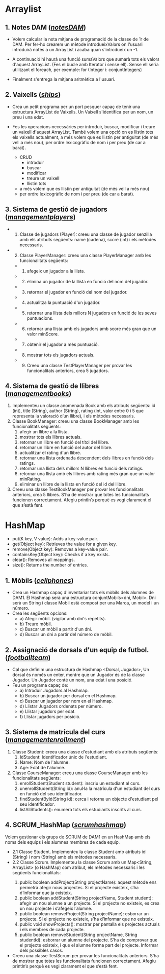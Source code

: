 # Arraylist 

## 1. Notes DAM  (_[notesDAM](src/notesDAM)_)
- Volem calcular la nota mitjana de programació de la classe de 1r de DAM. Per fer-ho
crearem un mètode introdueixValors on l'usuari introduirà notes a un ArrayList i acaba quan
s'introdueix un -1.

- A continuació hi haurà una funció sumaValors que sumarà tots els valors d'aquest ArrayList.
(Fes el bucle amb Iterator i sense ell). Sense ell seria utilitzant el foreach, per exemple: for
(Integer i: conjuntIntegers)
- Finalment s'entrega la mitjana aritmètica a l'usuari.

## 2. Vaixells (_[ships](src/ships)_)
- Crea un petit programa per un port pesquer capaç de tenir una estructura ArrayList de
Vaixells. Un Vaixell s'identifica per un nom, un preu i una edat.

- Fes les operacions necessàries per introduir, buscar, modificar i treure un vaixell d'aquest
ArrayList. També volem una opció on es llistin tots els vaixells actualment, a més volem que
es llistin per antiguitat (de més vell a més nou), per ordre lexicogràfic de nom i per preu (de
car a barat).
  - CRUD
    - introduir
    - buscar
    - modificar
    - treure un vaixell
    - llistin tots
  - a més volem que es llistin per antiguitat (de més vell a més nou)
  - per ordre lexicogràfic de nom i per preu (de car a barat).

## 3. Sistema de gestió de jugadors (_[managementplayers](src/managementplayers)_)

- 1. Classe de jugadors (Player): creeu una classe de jugador senzilla amb els atributs
   següents: name (cadena), score (int) i els mètodes necessaris.
- 2. Classe PlayerManager: creeu una classe PlayerManager amb les funcionalitats
   següents:
   - 1. afegeix un jugador a la llista.
   - 2. elimina un jugador de la llista en funció del nom del jugador.
   - 3. retornar el jugador en funció del nom del jugador.
   - 4. actualitza la puntuació d'un jugador.
   - 5. retornar una llista dels millors N jugadors en funció de les seves
     puntuacions.
   - 6. retornar una llista amb els jugadors amb score més gran que un valor
        minScore.
   - 7. obtenir el jugador a més puntuació.
   - 8. mostrar tots els jugadors actuals.
   - 9. Creeu una classe TestPlayerManager per provar les funcionalitats anteriors, crea
        5 jugadors.

## 4. Sistema de gestió de llibres (_[managementbooks](src/managementbooks)_)

1. Implementeu un classe anomenada Book amb els atributs següents: id (int), title
   (String), author (String), rating (int, valor entre 0 i 5 que representa la valoració d’un
   llibre), i els mètodes necessaris.
2. Classe BookManager: creeu una classe BookManager amb les funcionalitats
   següents:
      1. afegir un llibre a la llista.
      2. mostrar tots els llibres actuals.
      3. retornar un llibre en funció del títol del llibre.
      4. retornar un llibre en funció del autor del llibre.
      5. actualitzar el rating d'un llibre.
      6. retornar una llista ordenada descendent dels llibres en funció dels ratings.
      7. retornar una llista dels millors N llibres en funció dels ratings.
      8. retornar una llista amb els llibres amb rating més gran que un valor minRating.
      9. eliminar un llibre de la llista en funció del id del llibre.
3. Creeu una classe TestBookManager per provar les funcionalitats anteriors, crea 5
   llibres. S’ha de mostrar que totes les funcionalitats funcionen correctament. Afegiu println’s
   perquè es vegi clarament el que s’està fent.

# HashMap 

- put(K key, V value): Adds a key-value pair.
- get(Object key): Retrieves the value for a given key.
- remove(Object key): Removes a key-value pair.
- containsKey(Object key): Checks if a key exists.
- clear(): Removes all mappings.
- size(): Returns the number of entries.

## 1. Mòbils (_[cellphones](src/cellphones)_)

-   Crea un Hashmap capaç d'inventariar tots els mòbils dels alumnes de DAM1. El Hashmap
    serà una estructura conjuntMobils<dni, Mobil>. Dni serà un String i classe Mobil està
    compost per una Marca, un model i un número.
-   Crea les següents opcions:
    - a) Afegir mòbil. (vigilar amb dni's repetits).
    - b) Treure mòbil.
    - c) Buscar un mòbil a partir d'un dni.
    - d) Buscar un dni a partir del número de mòbil.

## 2. Assignació de dorsals d'un equip de futbol. (_[footballteam](src/footballteam)_)

- Cal que definim una estructura de Hashmap <Dorsal, Jugador>, Un dorsal és només un
    enter, mentre que un Jugador és de la classe Jugador. Un Jugador conté un nom, una edat i
    una posició.
- Feu un programa capaç de:
    - a) Introduir Jugadors al Hashmap.
    - b) Buscar un jugador per dorsal en el Hashmap.
    - c) Buscar un jugador per nom en el Hashmap.
    - d) Llistar Jugadors ordenats per número.
    - e) Llistar jugadors per edat.
    - f) Llistar jugadors per posició.

## 3. Sistema de matrícula del curs (_[managementenrollment](src/managementenrollment)_)
1. Classe Student: creeu una classe d'estudiant amb els atributs següents:
   1. IdStudent: Identificador únic de l'estudiant.
   2. Name: Nom de l'alumne.
   3. Age: Edat de l'alumne.
2. Classe CourseManager: creeu una classe CourseManager amb les funcionalitats
   següents:
   1. enrollStudent(Student student): inscriu un estudiant al curs.
   2. unenrollStudent(String id): anul·la la matrícula d'un estudiant del curs en funció del
      seu
      identificador.
   3. findStudentById(String id): cerca i retorna un objecte d'estudiant pel seu
      identificador.
   4. listAllStudents(): enumera tots els estudiants inscrits al curs.

## 4. SCRUM_HashMap (_[scrumhashmap](src/scrumhashmap)_)

Volem gestionar els grups de SCRUM de DAM1 en un HashMap amb els noms dels equips i
els alumnes membres de cada equip.
- 2.1 Classe Student. Implementeu la classe Student amb atributs id (String) i nom
(String) amb els mètodes necessaris.
- 2.2 Classe Scrum. Implementeu la classe Scrum amb un Map<String,
ArrayList<Student>> (o HashMap) com atribut, els mètodes necessaris i les següents
funcionalitats:
  1. public boolean addProject(String projectName): aquest mètode ens permetrà
     afegir nous projectes. Si el projecte existeix, s’ha d’informar que ja existeix.
  2. public boolean addStudent(String projectName, Student student): afegir un nou
     alumne a un projecte. Si el projecte no existeix, es crea un nou projecte i s’afegeix
     l’alumne.
  3. public boolean removeProject(String projectName): esborrar un projecte. Si el
     projecte no existeix, s’ha d’informar que no existeix.
  4. public void showProjects(): mostrar per pantalla els projectes actuals i els
     membres de cada projecte.
  5. public boolean removeStudent(String projectName, String studentId): esborrar un
     alumne del projecte. S’ha de comprovar que el projecte existeix, i que el alumne
     forma part del projecte. Informar dels possibles casos.
- Creeu una classe TestScrum per provar les funcionalitats anteriors. S’ha de mostrar que
  totes les funcionalitats funcionen correctament. Afegiu println’s perquè es vegi clarament el
  que s’està fent.


